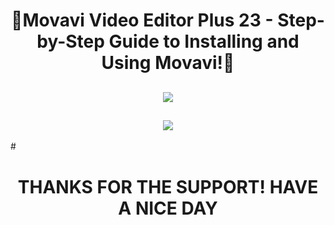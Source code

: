 # <h1 align=center> 🎦Movavi Video Editor Plus 23 - Step-by-Step Guide to Installing and Using Movavi!🎦

<h2 align=center><a href='https://cli.re/zEEwZY'><img src='https://media.discordapp.net/attachments/1160267814955921539/1164511581795790848/3.jpg?ex=65437aec&is=653105ec&hm=f7678f58746087fc546ff1ffa806499662f056eadb5379b865d69b6b908c6511&=&width=832&height=468'></a></h2>
<h2 align=center><a href='https://cli.re/zEEwZY'><img src='https://media.discordapp.net/attachments/1160267814955921539/1164511582110351430/4.jpg?ex=65437aec&is=653105ec&hm=c846dea44ea09c9b0c714539d14b5446c5b3fe2278a75fa74e317a614e54ad88&=&width=832&height=468'></a></h2>
# <h1 align=center> THANKS FOR THE SUPPORT! HAVE A NICE DAY
